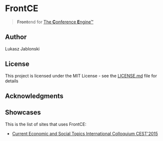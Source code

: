 # FrontCE
> **Front**end for [The **C**onference **E**ngine&trade;](http://science24.com/conferences/)

## Author
Lukasz Jablonski

## License
This project is licensed under the MIT License - see the [LICENSE.md](LICENSE.md) file for details

## Acknowledgments


## Showcases
This is the list of sites that uses FrontCE:
* [Current Economic and Social Topics International Colloquium CEST'2015](http://cest2015.uni.lodz.pl/)
